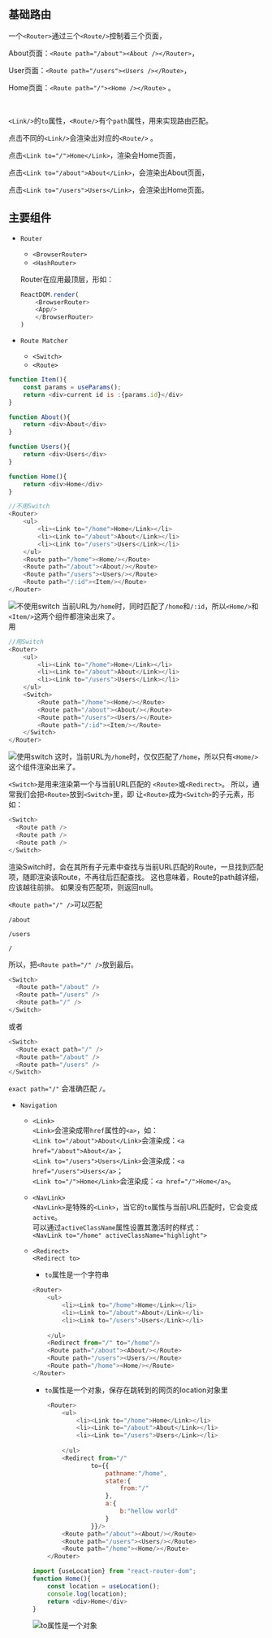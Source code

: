 ## 基础路由
一个`<Router>`通过三个`<Route/>`控制着三个页面，

About页面：`<Route path="/about"><About /></Router>`，

User页面：`<Route path="/users"><Users /></Route>`，

Home页面：`<Route path="/"><Home /></Route>` 。

<br/>

`<Link/>`的`to`属性，`<Route/>`有个`path`属性，用来实现路由匹配。

点击不同的`<Link/>`会渲染出对应的`<Route/>` 。

点击`<Link to="/">Home</Link>`，渲染会Home页面，

点击`<Link to="/about">About</Link>`，会渲染出About页面，

点击`<Link to="/users">Users</Link>`，会渲染出Home页面。


## 主要组件
* `Router`

  * `<BrowserRouter>`
  * `<HashRouter>`

  Router在应用最顶层，形如：
  ```javascript
  ReactDOM.render(
      <BrowserRouter>
      <App/>
      </BrowserRouter>
  )
  ```
* `Route Matcher`

  * `<Switch>`<br/>
  * `<Route>`<br/>
```javascript
function Item(){
    const params = useParams();
    return <div>current id is :{params.id}</div>
}
```
```javascript
function About(){
    return <div>About</div>
}
```
```javascript
function Users(){
    return <div>Users</div>
}
```
```javascript
function Home(){
    return <div>Home</div>
}
```
```javascript
//不用Switch
<Router>
    <ul>
        <li><Link to="/home">Home</Link></li>
        <li><Link to="/about">About</Link></li>
        <li><Link to="/users">Users</Link></li>
    </ul>
    <Route path="/home"><Home/></Route>
    <Route path="/about"><About/></Route>
    <Route path="/users"><Users/></Route>
    <Route path="/:id"><Item/></Route>
</Router>
```
![不使用switch](https://github.com/richest-qi/CodeMarket/blob/master/react-router/assets/imgs/switch.gif)
当前URL为`/home`时，同时匹配了`/home`和`/:id`，所以`<Home/>`和`<Item/>`这两个组件都渲染出来了。<br/>
用
```javascript
//用Switch
<Router>
    <ul>
        <li><Link to="/home">Home</Link></li>
        <li><Link to="/about">About</Link></li>
        <li><Link to="/users">Users</Link></li>
    </ul>
    <Switch>
        <Route path="/home"><Home/></Route>
        <Route path="/about"><About/></Route>
        <Route path="/users"><Users/></Route>
        <Route path="/:id"><Item/></Route>
    </Switch>
</Router>
```
![使用switch](https://github.com/richest-qi/CodeMarket/blob/master/react-router/assets/imgs/switch2.gif)
这时，当前URL为`/home`时，仅仅匹配了`/home`，所以只有`<Home/>`这个组件渲染出来了。<br/>

`<Switch>`是用来渲染第一个与当前URL匹配的 `<Route>`或`<Redirect>`。
所以，通常我们会把`<Route>`放到`<Switch>`里，即 让`<Route>`成为`<Switch>`的子元素，形如：
  ```javascript
  <Switch>
    <Route path />
    <Route path />
    <Route path />
  </Switch>
  ```
  渲染Switch时，会在其所有子元素中查找与当前URL匹配的Route，一旦找到匹配项，随即渲染该Route，不再往后匹配查找。
  这也意味着，Route的path越详细，应该越往前排。
  如果没有匹配项，则返回null。

  `<Route path="/" />`可以匹配

  `/about`

  `/users`

  `/`
  
  所以，把`<Route path="/" />`放到最后。
  ```javascript
  <Switch>
    <Route path="/about" />
    <Route path="/users" />
    <Route path="/" />
  </Switch>
  ```
  或者
  ```javascript
  <Switch>
    <Route exact path="/" />
    <Route path="/about" />
    <Route path="/users" />
  </Switch>
  ```
  `exact path="/"` 会准确匹配  `/`。<br/>
* `Navigation`

  * `<Link>`<br/> 
    `<Link>`会渲染成带`href`属性的`<a>`，如：   
`<Link to="/about">About</Link>`会渲染成：`<a href="/about">About</a>`；<br/>
`<Link to="/users">Users</Link>`会渲染成：`<a href="/users">Users</a>`；<br/>
`<Link to="/">Home</Link>`会渲染成：`<a href="/">Home</a>`。

  * `<NavLink>`<br/>
 `<NavLink>`是特殊的`<Link>`，当它的`to`属性与当前URL匹配时，它会变成`active`。<br/>
 可以通过`activeClassName`属性设置其激活时的样式：<br/>
 `<NavLink to="/home" activeClassName="highlight">`
  * `<Redirect>`<br/>
  `<Redirect to>`<br/>
    * `to`属性是一个字符串
    ```javascript
    <Router>
        <ul>
            <li><Link to="/home">Home</Link></li>
            <li><Link to="/about">About</Link></li>
            <li><Link to="/users">Users</Link></li>
            
        </ul>
        <Redirect from="/" to="/home"/>
        <Route path="/about"><About/></Route>
        <Route path="/users"><Users/></Route>
        <Route path="/home"><Home/></Route>
    </Router>
    ```
    * `to`属性是一个对象，保存在跳转到的网页的location对象里
    ```javascript
        <Router>
            <ul>
                <li><Link to="/home">Home</Link></li>
                <li><Link to="/about">About</Link></li>
                <li><Link to="/users">Users</Link></li>
                
            </ul>
            <Redirect from="/" 
                    to={{
                        pathname:"/home",
                        state:{
                            from:"/"
                        },
                        a:{
                            b:"hellow world"
                        }
                    }}/>
            <Route path="/about"><About/></Route>
            <Route path="/users"><Users/></Route>
            <Route path="/home"><Home/></Route>
        </Router>
      ```
      ```javascript
      import {useLocation} from "react-router-dom";
      function Home(){
          const location = useLocation();
          console.log(location);
          return <div>Home</div>
      }
      ```
      ![to属性是一个对象](https://github.com/richest-qi/CodeMarket/blob/master/react-router/assets/imgs/Redirect.png)